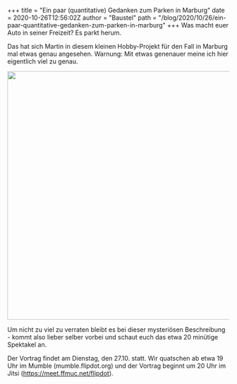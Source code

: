 +++
title = "Ein paar (quantitative) Gedanken zum Parken in Marburg"
date = 2020-10-26T12:56:02Z
author = "Baustel"
path = "/blog/2020/10/26/ein-paar-quantitative-gedanken-zum-parken-in-marburg"
+++
Was macht euer Auto in seiner Freizeit? Es parkt herum.

Das hat sich Martin in diesem kleinen Hobby-Projekt für den Fall in
Marburg mal etwas genau angesehen. Warnung: Mit etwas genenauer meine
ich hier eigentlich viel zu genau.

<img src="https://flipdot.org/blog/uploads/vortrag-parken-marburg.serendipityThumb.png" class="serendipity_image_left" width="675" height="563" />

Um nicht zu viel zu verraten bleibt es bei dieser mysteriösen
Beschreibung - kommt also lieber selber vorbei und schaut euch das etwa
20 minütige Spektakel an.

Der Vortrag findet am Dienstag, den 27.10. statt. Wir quatschen ab etwa
19 Uhr im Mumble (mumble.flipdot.org) und der Vortrag beginnt um 20 Uhr
im Jitsi (<https://meet.ffmuc.net/flipdot>).
